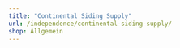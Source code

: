 ```yaml
---
title: "Continental Siding Supply"
url: /independence/continental-siding-supply/
shop: Allgemein
---
```

